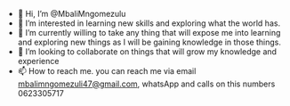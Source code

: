 - 👋 Hi, I’m @MbaliMngomezulu
- 👀 I’m interested in learning new skills and exploring what the world has.  
- 🌱 I’m currently willing to take any thing that will expose me into learning and exploring new things as I will be gaining knowledge in those things.
- 💞️ I’m looking to collaborate on things that will grow my knowledge and experience 
- 📫 How to reach me. you can reach me via email mbalimngomezuli47@gmail.com, whatsApp and calls on this numbers 0623305717

<!---
MbaliMngomezulu/MbaliMngomezulu is a ✨ special ✨ repository because its `README.md` (this file) appears on your GitHub profile.
You can click the Preview link to take a look at your changes.
--->
